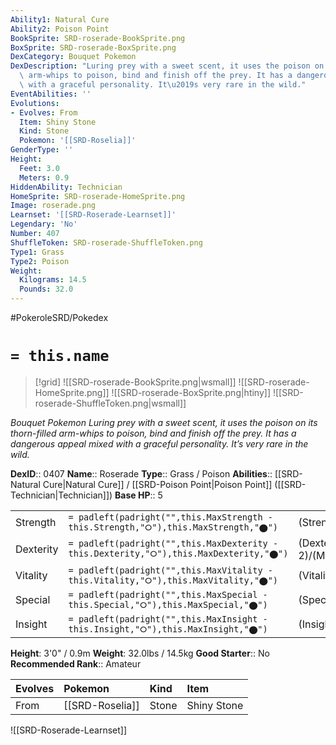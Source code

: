 ```yaml
---
Ability1: Natural Cure
Ability2: Poison Point
BookSprite: SRD-roserade-BookSprite.png
BoxSprite: SRD-roserade-BoxSprite.png
DexCategory: Bouquet Pokemon
DexDescription: "Luring prey with a sweet scent, it uses the poison on its thorn-filled\
  \ arm-whips to poison, bind and finish off the prey. It has a dangerous appeal mixed\
  \ with a graceful personality. It\u2019s very rare in the wild."
EventAbilities: ''
Evolutions:
- Evolves: From
  Item: Shiny Stone
  Kind: Stone
  Pokemon: '[[SRD-Roselia]]'
GenderType: ''
Height:
  Feet: 3.0
  Meters: 0.9
HiddenAbility: Technician
HomeSprite: SRD-roserade-HomeSprite.png
Image: roserade.png
Learnset: '[[SRD-Roserade-Learnset]]'
Legendary: 'No'
Number: 407
ShuffleToken: SRD-roserade-ShuffleToken.png
Type1: Grass
Type2: Poison
Weight:
  Kilograms: 14.5
  Pounds: 32.0
---
```


#PokeroleSRD/Pokedex

# `= this.name`

> [!grid]
> ![[SRD-roserade-BookSprite.png|wsmall]]
> ![[SRD-roserade-HomeSprite.png]]
> ![[SRD-roserade-BoxSprite.png|htiny]]
> ![[SRD-roserade-ShuffleToken.png|wsmall]]


*Bouquet Pokemon*
*Luring prey with a sweet scent, it uses the poison on its thorn-filled arm-whips to poison, bind and finish off the prey. It has a dangerous appeal mixed with a graceful personality. It’s very rare in the wild.*

**DexID**:: 0407
**Name**:: Roserade
**Type**:: Grass / Poison
**Abilities**:: [[SRD-Natural Cure|Natural Cure]] / [[SRD-Poison Point|Poison Point]] ([[SRD-Technician|Technician]])
**Base HP**:: 5

|           |                                                                                        |                                          |
| --------- | -------------------------------------------------------------------------------------- | ---------------------------------------- |
| Strength  | `= padleft(padright("",this.MaxStrength - this.Strength,"⭘"),this.MaxStrength,"⬤")`    | (Strength::2)/(MaxStrength::5)   |
| Dexterity | `= padleft(padright("",this.MaxDexterity - this.Dexterity,"⭘"),this.MaxDexterity,"⬤")` | (Dexterity:: 2)/(MaxDexterity::5) |
| Vitality  | `= padleft(padright("",this.MaxVitality - this.Vitality,"⭘"),this.MaxVitality,"⬤")`    | (Vitality::2)/(MaxVitality::4)   |
| Special   | `= padleft(padright("",this.MaxSpecial - this.Special,"⭘"),this.MaxSpecial,"⬤")`       | (Special::3)/(MaxSpecial::7)     |
| Insight   | `= padleft(padright("",this.MaxInsight - this.Insight,"⭘"),this.MaxInsight,"⬤")`       | (Insight::3)/(MaxInsight::6)     |

**Height**: 3'0" / 0.9m
**Weight**: 32.0lbs / 14.5kg
**Good Starter**:: No
**Recommended Rank**:: Amateur

| Evolves   | Pokemon         | Kind   | Item        |
|:----------|:----------------|:-------|:------------|
| From      | [[SRD-Roselia]] | Stone  | Shiny Stone |

![[SRD-Roserade-Learnset]]